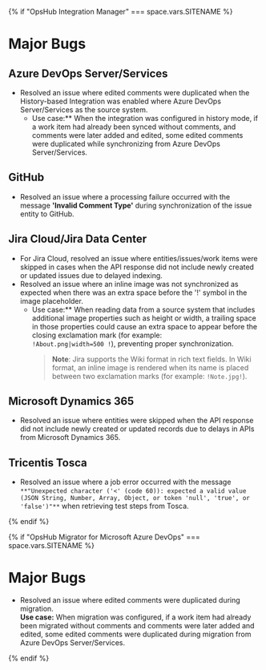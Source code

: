 {% if "OpsHub Integration Manager" === space.vars.SITENAME %}  

# Major Bugs

## Azure DevOps Server/Services
* Resolved an issue where edited comments were duplicated when the History-based Integration was enabled where Azure DevOps Server/Services as the source system.  
    * Use case:** When the integration was configured in history mode, if a work item had already been synced without comments, and comments were later added and edited, some edited comments were duplicated while synchronizing from Azure DevOps Server/Services.

## GitHub
* Resolved an issue where a processing failure occurred with the message **'Invalid Comment Type'** during synchronization of the issue entity to GitHub.

## Jira Cloud/Jira Data Center
* For Jira Cloud, resolved an issue where entities/issues/work items were skipped in cases when the API response did not include newly created or updated issues due to delayed indexing.
* Resolved an issue where an inline image was not synchronized as expected when there was an extra space before the '!' symbol in the image placeholder.  
  * Use case:** When reading data from a source system that includes additional image properties such as height or width, a trailing space in those properties could cause an extra space to appear before the closing exclamation mark (for example:  
`!About.png|width=500 !`), preventing proper synchronization.  
    > **Note**: Jira supports the Wiki format in rich text fields. In Wiki format, an inline image is rendered when its name is placed between two exclamation marks (for example: `!Note.jpg!`).

## Microsoft Dynamics 365
* Resolved an issue where entities were skipped when the API response did not include newly created or updated records due to delays in APIs from Microsoft Dynamics 365.

## Tricentis Tosca
* Resolved an issue where a job error occurred with the message `**"Unexpected character ('<' (code 60)): expected a valid value (JSON String, Number, Array, Object, or token 'null', 'true', or 'false')"**` when retrieving test steps from Tosca.


{% endif %}  

{% if "OpsHub Migrator for Microsoft Azure DevOps" === space.vars.SITENAME %}  

# Major Bugs

* Resolved an issue where edited comments were duplicated during migration.  
**Use case:** When migration was configured, if a work item had already been migrated without comments and comments were later added and edited, some edited comments were duplicated during migration from Azure DevOps Server/Services.

{% endif %}  
